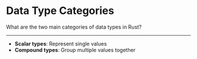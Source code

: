 # Data Type Categories

What are the two main categories of data types in Rust?

---

- **Scalar types**: Represent single values
- **Compound types**: Group multiple values together